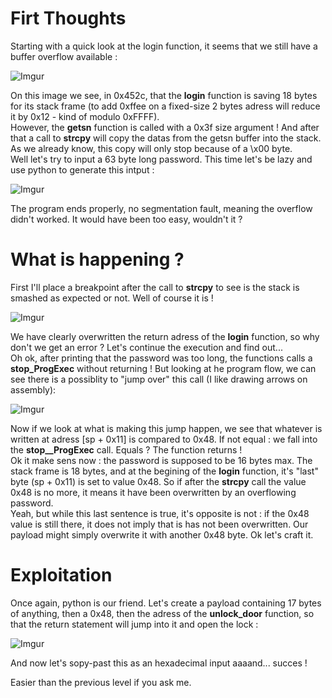 # Firt Thoughts

Starting with a quick look at the login function, it seems that we still have a buffer overflow available :

![Imgur](https://imgur.com/oUaCJ8P.png)

On this image we see, in 0x452c, that the **login** function is saving 18 bytes for its stack frame (to add 0xffee on a fixed-size 2 bytes adress will reduce it by 0x12 - kind of modulo 0xFFFF).  
However, the **getsn** function is called with a 0x3f size argument ! And after that a call to **strcpy** will copy the datas from the getsn buffer into the stack. As we already know, this copy will only stop because of a \x00 byte.  
Well let's try to input a 63 byte long password. This time let's be lazy and use python to generate this intput :

![Imgur](https://imgur.com/zOx9CAa.gif)

The program ends properly, no segmentation fault, meaning the overflow didn't worked. It would have been too easy, wouldn't it ?

# What is happening ?

First I'll place a breakpoint after the call to **strcpy** to see is the stack is smashed as expected or not. Well of course it is !

![Imgur](https://imgur.com/dxFoNxj.png)

We have clearly overwritten the return adress of the **login** function, so why don't we get an error ? Let's continue the execution and find out...   
Oh ok, after printing that the password was too long, the functions calls a **__stop_ProgExec__** without returning ! But looking at he program flow, we can see there is a possiblity to "jump over" this call (I like drawing arrows on assembly):

![Imgur](https://imgur.com/ziAmbkD.png)

Now if we look at what is making this jump happen, we see that whatever is written at adress [sp + 0x11] is compared to 0x48. If not equal : we fall into the **__stop__ProgExec__** call. Equals ? The function returns !  
Ok it make sens now : the password is supposed to be 16 bytes max. The stack frame is 18 bytes, and at the begining of the **login** function, it's "last" byte (sp + 0x11) is set to value 0x48. So if after the **strcpy** call the value 0x48 is no more, it means it have been overwritten by an overflowing password.  
Yeah, but while this last sentence is true, it's opposite is not : if the 0x48 value is still there, it does not imply that is has not been overwritten. Our payload might simply overwrite it with another 0x48 byte. Ok let's craft it.

# Exploitation

Once again, python is our friend. Let's create a payload containing 17 bytes of anything, then a 0x48, then the adress of the **unlock_door** function, so that the return statement will jump into it and open the lock :

![Imgur](https://imgur.com/SG5jBlL.gif)

And now let's sopy-past this as an hexadecimal input aaaand... succes !

Easier than the previous level if you ask me.

